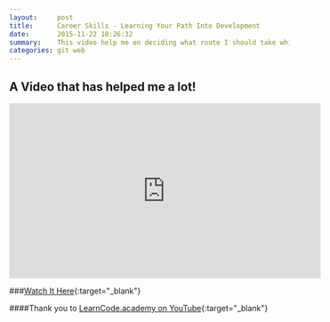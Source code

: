 ```yaml
---
layout:     post
title:      Career Skills - Learning Your Path Into Development
date:       2015-11-22 18:26:32
summary:    This video help me on deciding what route I should take while learning. I've ticked off a lot since I saw it a while ago!
categories: git web
---
```



## A Video that has helped me a lot!
<iframe width="560" height="315" src="https://www.youtube.com/embed/pB0WvcxTbCA" frameborder="0" allowfullscreen></iframe>


###[Watch It Here](https://youtu.be/pB0WvcxTbCA){:target="_blank"}



####Thank you to [LearnCode.academy on YouTube](https://www.youtube.com/user/learncodeacademy "LearnCode.academy on YouTube"){:target="_blank"}
